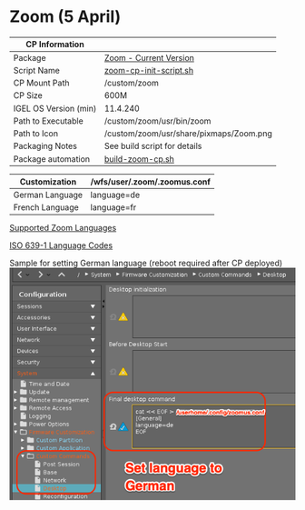# Zoom (5 April)

|  CP Information  |             |
|-----------------|-------------|
| Package | [Zoom - Current Version](https://support.zoom.us/hc/en-us/articles/205759689-New-Updates-for-Linux) |
| Script Name | [zoom-cp-init-script.sh](build/zoom-cp-init-script.sh) |
| CP Mount Path | /custom/zoom |
| CP Size | 600M |
| IGEL OS Version (min) | 11.4.240 |
| Path to Executable | /custom/zoom/usr/bin/zoom |
| Path to Icon | /custom/zoom/usr/share/pixmaps/Zoom.png |
| Packaging Notes | See build script for details |
| Package automation | [build-zoom-cp.sh](build/build-zoom-cp.sh) |

|  Customization | /wfs/user/.zoom/.zoomus.conf |
|----------------|------------------------------|
| German Language | language=de |
| French Language | language=fr |

[Supported Zoom Languages](https://support.zoom.us/hc/en-us/articles/209982306-Change-your-language-on-Zoom)

[ISO 639-1 Language Codes](https://www.loc.gov/standards/iso639-2/php/code_list.php)

Sample for setting German language (reboot required after CP deployed)
![zoomus.conf language German](build/zoom-zoomus.conf-lang-german.png)
